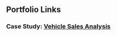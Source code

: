 ## Portfolio Links

### Case Study: [Vehicle Sales Analysis](https://anlu5.github.io/Portfolio/Case_Study_Vehicle_Sales_Analysis_Report.html)
